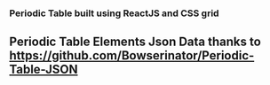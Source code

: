 ### Periodic Table built using ReactJS and CSS grid


## Periodic Table Elements Json Data thanks to https://github.com/Bowserinator/Periodic-Table-JSON
